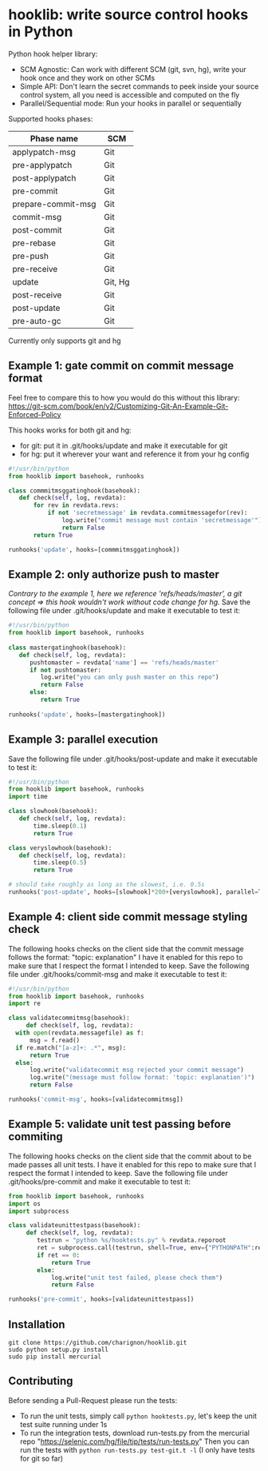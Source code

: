 # hooklib: write source control hooks in Python

Python hook helper library:
- SCM Agnostic: Can work with different SCM (git, svn, hg), write your hook once and they work on other SCMs
- Simple API: Don't learn the secret commands to peek inside your source control system, all you need is accessible and computed on the fly
- Parallel/Sequential mode: Run your hooks in parallel or sequentially

Supported hooks phases:

Phase name  | SCM
------------- | -------------
applypatch-msg  | Git
pre-applypatch  | Git
post-applypatch  | Git
pre-commit  | Git
prepare-commit-msg  | Git
commit-msg  | Git
post-commit  | Git
pre-rebase  | Git
pre-push  | Git
pre-receive  | Git
update  | Git, Hg
post-receive  | Git
post-update  | Git
pre-auto-gc  | Git

Currently only supports git and hg


Example 1: gate commit on commit message format
-
Feel free to compare this to how you would do this without this library: https://git-scm.com/book/en/v2/Customizing-Git-An-Example-Git-Enforced-Policy

This hooks works for both git and hg:
 - for git: put it in .git/hooks/update and make it executable for git
 - for hg: put it wherever your want and reference it from your hg config

```python
#!/usr/bin/python
from hooklib import basehook, runhooks

class commmitmsggatinghook(basehook):
   def check(self, log, revdata):
       for rev in revdata.revs:
           if not 'secretmessage' in revdata.commitmessagefor(rev):
               log.write("commit message must contain 'secretmessage'")
               return False
       return True

runhooks('update', hooks=[commmitmsggatinghook])
```

Example 2: only authorize push to master
-

_Contrary to the example 1, here we reference 'refs/heads/master', a git concept => this hook wouldn't work without code change for hg._
Save the following file under .git/hooks/update and make it executable to test it: 
 ```python
 #!/usr/bin/python
 from hooklib import basehook, runhooks
  
 class mastergatinghook(basehook):
    def check(self, log, revdata):
       pushtomaster = revdata['name'] == 'refs/heads/master'
       if not pushtomaster:           
          log.write("you can only push master on this repo")
          return False
       else:
          return True
  
 runhooks('update', hooks=[mastergatinghook])
  ```
  
Example 3: parallel execution
-
Save the following file under .git/hooks/post-update and make it executable to test it: 
  ```python
  #!/usr/bin/python
  from hooklib import basehook, runhooks
  import time
  
  class slowhook(basehook):
     def check(self, log, revdata):
         time.sleep(0.1)
         return True
  
  class veryslowhook(basehook):
     def check(self, log, revdata):
         time.sleep(0.5)
         return True

  # should take roughly as long as the slowest, i.e. 0.5s
  runhooks('post-update', hooks=[slowhook]*200+[veryslowhook], parallel=True)
  ```

Example 4: client side commit message styling check
-
The following hooks checks on the client side that the commit message follows the format: "topic: explanation"
I have it enabled for this repo to make sure that I respect the format I intended to keep.
Save the following file under .git/hooks/commit-msg and make it executable to test it:
  ```python
  #!/usr/bin/python 
  from hooklib import basehook, runhooks 
  import re
  
  class validatecommitmsg(basehook): 
       def check(self, log, revdata): 
  	with open(revdata.messagefile) as f:
  	    msg = f.read()
  	if re.match("[a-z]+: .*", msg):
  	    return True
  	else:
  	    log.write("validatecommit msg rejected your commit message")
  	    log.write("(message must follow format: 'topic: explanation')")
  	    return False
  
  runhooks('commit-msg', hooks=[validatecommitmsg])  
  ```

Example 5: validate unit test passing before commiting
-

The following hooks checks on the client side that the commit about to be made passes all unit tests.
I have it enabled for this repo to make sure that I respect the format I intended to keep.
Save the following file under .git/hooks/pre-commit and make it executable to test it:
 
  ```python
  from hooklib import basehook, runhooks 
  import os
  import subprocess
  
  class validateunittestpass(basehook): 
       def check(self, log, revdata): 
          testrun = "python %s/hooktests.py" % revdata.reporoot
          ret = subprocess.call(testrun, shell=True, env={"PYTHONPATH":revdata.reporoot})
          if ret == 0:
              return True
          else:
              log.write("unit test failed, please check them")
              return False
  
  runhooks('pre-commit', hooks=[validateunittestpass])  
  ```

Installation
-
```
git clone https://github.com/charignon/hooklib.git
sudo python setup.py install
sudo pip install mercurial
```

Contributing
-
Before sending a Pull-Request please run the tests:

- To run the unit tests, simply call `python hooktests.py`, let's keep the unit test suite running under 1s
- To run the integration tests, download run-tests.py from the mercurial repo "https://selenic.com/hg/file/tip/tests/run-tests.py"
Then you can run the tests with `python run-tests.py test-git.t -l` (I only have tests for git so far)


